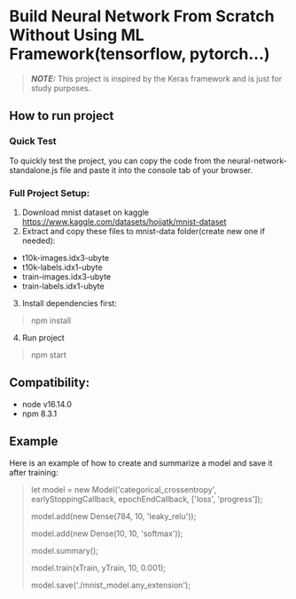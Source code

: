 # Build Neural Network From Scratch Without Using ML Framework(tensorflow, pytorch...)
> **_NOTE:_** This project is inspired by the Keras framework and is just for study purposes.
## How to run project
### Quick Test
To quickly test the project, you can copy the code from the neural-network-standalone.js file and paste it into the console tab of your browser.
### Full Project Setup:
1. Download mnist dataset on kaggle https://www.kaggle.com/datasets/hojjatk/mnist-dataset
2. Extract and copy these files to mnist-data folder(create new one if needed):
  + t10k-images.idx3-ubyte
  + t10k-labels.idx1-ubyte
  + train-images.idx3-ubyte
  + train-labels.idx1-ubyte
3. Install dependencies first:
> npm install
4. Run project
> npm start

## Compatibility:
- node v16.14.0
- npm 8.3.1
## Example
Here is an example of how to create and summarize a model and save it after training:
> let model = new Model('categorical_crossentropy', earlyStoppingCallback, epochEndCallback, ['loss', 'progress']);
>
> model.add(new Dense(784, 10, 'leaky_relu'));
>
> model.add(new Dense(10, 10, 'softmax'));
>
> model.summary();
>
> model.train(xTrain, yTrain, 10, 0.001);
> 
> model.save('./mnist_model.any_extension');
